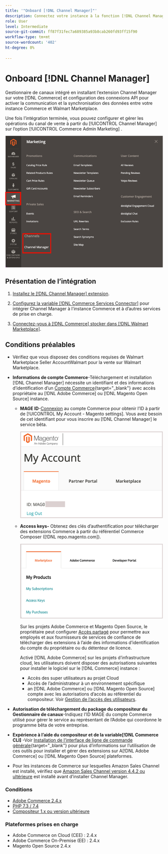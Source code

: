 ```yaml
---
title: '"Onboard [!DNL Channel Manager]"'
description: Connectez votre instance à la fonction [!DNL Channel Manager] en suivant quelques étapes d’intégration.
role: User
level: Intermediate
source-git-commit: ff87f31fec7a689385a93b8cab260fd93ff15f90
workflow-type: tm+mt
source-wordcount: '402'
ht-degree: 0%

---
```


# Onboard [!DNL Channel Manager]

Gestionnaire de canaux intégré en installant l’extension Channel Manager sur votre [!DNL Commerce] et configuration des connexions API pour activer la communication et la synchronisation des données entre votre instance Commerce et Walmart Marketplace.

Une fois l’intégration terminée, vous pouvez configurer et gérer les opérations du canal de vente à partir du [!UICONTROL Channel Manager] sur l’option [!UICONTROL Commerce Admin Marketing] .

![[!DNL Channel Manager] dans la vue Admin](assets/channel-manager-admin-view.png)

## Présentation de l’intégration

1. [Installez le [!DNL Channel Manager] extension](install.md).

1. [Configurez la variable [!DNL Commerce Services Connector]](connect.md) pour intégrer Channel Manager à l’instance Commerce et à d’autres services de prise en charge.

1. [Connectez-vous à [!DNL Commerce] stocker dans [!DNL Walmart Marketplace]](connect.md).

## Conditions préalables

- Vérifiez que vous disposez des conditions requises de Walmart Marketplace Seller AccountWalmart pour la vente sur Walmart Marketplace.

- **Informations de compte Commerce**-Téléchargement et installation [!DNL Channel Manager] nécessite un identifiant et des informations d’identification d’un [Compte Commerce](https://docs.magento.com/user-guide/magento/magento-account.html){target=&quot;_blank&quot;} avec accès propriétaire au [!DNL Adobe Commerce] ou [!DNL Magento Open Source] instance.

   - **MAGE ID**-[Connexion](https://account.magento.com/customer/account/login/) au compte Commerce pour obtenir l’ID à partir de [!UICONTROL My Account - Magento settings]. Vous avez besoin de cet identifiant pour vous inscrire au [!DNL Channel Manager] le service bêta.

      ![[!DNL MAGEID] dans les paramètres du compte Commerce ;](assets/mageid-my-commerce-account.png)

   - **Access keys-** Obtenez des clés d’authentification pour télécharger des extensions Commerce à partir du référentiel Commerce Composer ([!DNL repo.magento.com]).

      ![[!UICONTROL Commerce Marketplace access keys]](assets/commerce-marketplace-access-keys.png)

      Sur les projets Adobe Commerce et Magento Open Source, le propriétaire peut configurer [Accès partagé](https://docs.magento.com/user-guide/magento/magento-account-share.html) pour permettre aux employés et aux fournisseurs de services de confiance de télécharger des extensions à l’aide des informations d’identification du compte du propriétaire ou du détenteur de licence.

      Activé [!DNL Adobe Commerce] sur les projets d’infrastructure cloud, les utilisateurs doivent disposer des autorisations suivantes pour installer le logiciel sur le [!DNL Commerce] instance :

      - Accès des super utilisateurs au projet Cloud
      - Accès de l’administrateur à un environnement spécifique
      - an [!DNL Adobe Commerce] ou [!DNL Magento Open Source] compte avec les autorisations d’accès au référentiel du compositeur. Voir [Gestion de l’accès des utilisateurs](https://devdocs.magento.com/cloud/project/user-admin.html).

- **Autorisation de téléchargement du package du compositeur du Gestionnaire de canaux**-Indiquez l’ID MAGE du compte Commerce utilisé pour gérer le service au représentant de l’Adobe qui coordonne le programme bêta de votre entreprise.
- **Expérience à l’aide du compositeur et de la variable[!DNL Commerce CLI]** -Voir [Installation de l’interface de ligne de commande générale](https://devdocs.magento.com/extensions/install/){target=&quot;_blank&quot;} pour plus d’informations sur l’utilisation de ces outils pour installer et gérer des extensions sur A[!DNL Adobe Commerce] ou [!DNL Magento Open Source] plateformes.
- Pour les instances de Commerce sur lesquelles Amazon Sales Channel est installé, vérifiez que [Amazon Sales Channel version 4.4.2 ou ultérieure](https://experienceleague.adobe.com/docs/commerce-channels/amazon/release-notes.html) est installé avant d’installer Channel Manager.


### Conditions

- [Adobe Commerce 2.4.x](https://devdocs.magento.com/release/released-versions.html)
- [PHP 7.3 / 7.4](https://devdocs.magento.com/guides/v2.4/install-gde/prereq/php-settings.html)
- [Compositeur 1.x ou version ultérieure](https://devdocs.magento.com/cloud/reference/cloud-composer.html)


### Plateformes prises en charge

- Adobe Commerce on Cloud (CEE) : 2.4.x
- Adobe Commerce On-Premise (EE) : 2.4.x
- Magento Open Source 2.4.x

